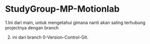# StudyGroup-MP-Motionlab

1.Ini dari main, untuk mengetahui gimana nanti akan saling terhubung projectnya dengan branch

2. ini dari branch 0-Version-Control-Git.